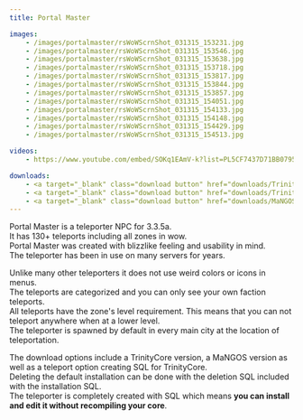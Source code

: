 ```yaml
---
title: Portal Master

images:
    - /images/portalmaster/rsWoWScrnShot_031315_153231.jpg
    - /images/portalmaster/rsWoWScrnShot_031315_153546.jpg
    - /images/portalmaster/rsWoWScrnShot_031315_153638.jpg
    - /images/portalmaster/rsWoWScrnShot_031315_153718.jpg
    - /images/portalmaster/rsWoWScrnShot_031315_153817.jpg
    - /images/portalmaster/rsWoWScrnShot_031315_153844.jpg
    - /images/portalmaster/rsWoWScrnShot_031315_153857.jpg
    - /images/portalmaster/rsWoWScrnShot_031315_154051.jpg
    - /images/portalmaster/rsWoWScrnShot_031315_154133.jpg
    - /images/portalmaster/rsWoWScrnShot_031315_154148.jpg
    - /images/portalmaster/rsWoWScrnShot_031315_154429.jpg
    - /images/portalmaster/rsWoWScrnShot_031315_154513.jpg

videos:
    - https://www.youtube.com/embed/SOKq1EAmV-k?list=PL5CF7437D71BB0795

downloads:
    - <a target="_blank" class="download button" href="downloads/Trinity_Portal_Master.sql" onClick="ga('send', 'event', 'Download', 'click', 'Portal Master TrinityCore');">TrinityCore</a>
    - <a target="_blank" class="download button" href="downloads/Trinity_Portal_Master_Option.sql" onClick="ga('send', 'event', 'Download', 'click', 'Portal Master TrinityCore Option');">TrinityCore Option</a>
    - <a target="_blank" class="download button" href="downloads/MaNGOS_Portal_Master.sql" onClick="ga('send', 'event', 'Download', 'click', 'Portal Master MaNGOS');">MaNGOS</a>
---
```


Portal Master is a teleporter NPC for 3.3.5a.  
It has 130+ teleports including all zones in wow.  
Portal Master was created with blizzlike feeling and usability in mind.  
The teleporter has been in use on many servers for years.  

Unlike many other teleporters it does not use weird colors or icons in menus.  
The teleports are categorized and you can only see your own faction teleports.  
All teleports have the zone's level requirement. This means that you can not teleport anywhere when at a lower level.  
The teleporter is spawned by default in every main city at the location of teleportation.  

The download options include a TrinityCore version, a MaNGOS version as well as a teleport option creating SQL for TrinityCore.  
Deleting the default installation can be done with the deletion SQL included with the installation SQL.  
The teleporter is completely created with SQL which means **you can install and edit it without recompiling your core**.  

